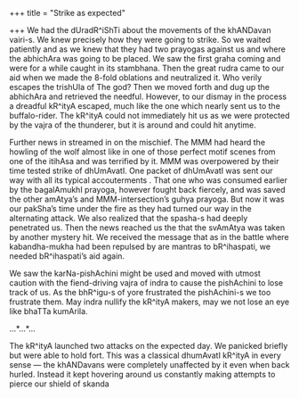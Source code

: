 +++
title = "Strike as expected"

+++
We had the dUradR^iShTi about the movements of the khANDavan vairi-s. We
knew precisely how they were going to strike. So we waited patiently and
as we knew that they had two prayogas against us and where the abhichAra
was going to be placed. We saw the first graha coming and were for a
while caught in its stambhana. Then the great rudra came to our aid when
we made the 8-fold oblations and neutralized it. Who verily escapes the
trishUla of The god? Then we moved forth and dug up the abhichAra and
retrieved the needful. However, to our dismay in the process a dreadful
kR^ityA escaped, much like the one which nearly sent us to the
buffalo-rider. The kR^ityA could not immediately hit us as we were
protected by the vajra of the thunderer, but it is around and could hit
anytime.

Further news in streamed in on the mischief. The MMM had heard the
howling of the wolf almost like in one of those perfect motif scenes
from one of the itihAsa and was terrified by it. MMM was overpowered by
their time tested strike of dhUmAvatI. One packet of dhUmAvatI was sent
our way with all its typical accouterments . That one who was consumed
earlier by the bagalAmukhI prayoga, however fought back fiercely, and
was saved the other amAtya’s and MMM-intersection’s guhya prayoga. But
now it was our pakSha’s time under the fire as they had turned our way
in the alternating attack. We also realized that the spasha-s had deeply
penetrated us. Then the news reached us the that the svAmAtya was taken
by another mystery hit. We received the message that as in the battle
where kabandha-mukha had been repulsed by are mantras to bR^ihaspati, we
needed bR^ihaspati’s aid again.

We saw the karNa-pishAchini might be used and moved with utmost caution
with the fiend-driving vajra of indra to cause the pishAchini to lose
track of us. As the bhR^igu-s of yore frustrated the pishAchini-s we too
frustrate them. May indra nullify the kR^ityA makers, may we not lose an
eye like bhaTTa kumArila.

…\*…\*…

The kR^ityA launched two attacks on the expected day. We panicked
briefly but were able to hold fort. This was a classical dhumAvatI
kR^ityA in every sense — the khANDavans were completely unaffected by it
even when back hurled. Instead it kept hovering around us constantly
making attempts to pierce our shield of skanda
